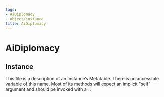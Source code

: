 ```yaml
---
tags:
- AiDiplomacy
- object/instance
title: AiDiplomacy
---
```

# AiDiplomacy
## Instance
This file is a description of an Instance’s Metatable. There is no accessible variable of this name. Most of its methods will expect an implicit "self" argument and should be invoked with a `:`.
